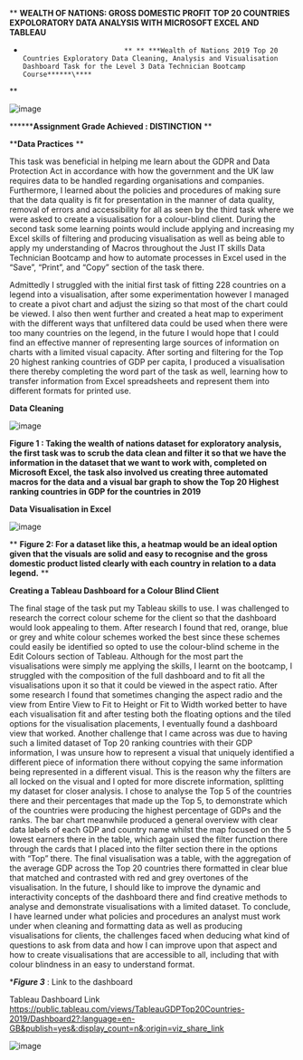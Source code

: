 **                                                                                           **WEALTH OF NATIONS: GROSS DOMESTIC PROFIT TOP 20 COUNTRIES
                                                                                            EXPOLORATORY DATA ANALYSIS WITH MICROSOFT EXCEL AND TABLEAU**

*                              ** ** ***Wealth of Nations 2019 Top 20 Countries Exploratory Data Cleaning, Analysis and Visualisation Dashboard Task for the Level 3 Data Technician Bootcamp Course******\****
**

![image](https://github.com/insights000/Data-Visualisation-Excel-and-Tableau/assets/150028138/5296974e-f9c6-4770-bd20-2b1c672c4ac2)





********Assignment Grade Achieved :  DISTINCTION**
**

****Data Practices** **
                                                                                                                  
This task was beneficial in helping me learn about the GDPR and Data Protection Act in accordance with how the government and the UK law requires data to be handled regarding organisations and companies. Furthermore, I learned about the policies and procedures of making sure that the data quality is fit for presentation in the manner of data quality, removal of errors and accessibility for all as seen by the third task where we were asked to create a visualisation for a colour-blind client. 
During the second task some learning points would include applying and increasing my Excel skills of filtering and producing visualisation as well as being able to apply my understanding of Macros throughout the Just IT skills Data Technician Bootcamp and how to automate processes in Excel used in the “Save”, “Print”, and “Copy” section of the task there. 

Admittedly I struggled with the initial first task of fitting 228 countries on a legend into a visualisation, after some experimentation however I managed to create a pivot chart and adjust the sizing so that most of the chart could be viewed. I also then went further and created a heat map to experiment with the different ways that unfiltered data could be used when there were too many countries on the legend, in the future I would hope that I could find an effective manner of representing large sources of information on charts with a limited visual capacity. After sorting and filtering for the Top 20 highest ranking countries of GDP per capita, I produced a visualisation there thereby completing the word part of the task as well, learning how to transfer information from Excel spreadsheets and represent them into different formats for printed use.

**Data Cleaning**

![image](https://github.com/insights000/Data-Visualisation-Excel-and-Tableau/assets/150028138/e031e4f7-c3dd-4221-914e-9f65d4b80d69)




**Figure 1 : Taking the wealth of nations dataset for exploratory analysis, the first task was to scrub the data clean and filter it so that we have the information in the dataset that we want to work with, completed on Microsoft Excel, the task also involved us creating three automated macros for the data and a visual bar graph to show the Top 20 Highest ranking countries in GDP for the countries in 2019**


**Data Visualisation in Excel**


![image](https://github.com/insights000/Data-Visualisation-Excel-and-Tableau/assets/150028138/193f5eea-cdd5-4c13-9092-04e8a734426d)










**
**Figure 2: For a dataset like this, a heatmap would be an ideal option given that the visuals are solid and easy to recognise and the gross domestic product listed clearly with each country in relation to a data legend.**
**

**Creating a Tableau Dashboard for a Colour Blind Client**

The final stage of the task put my Tableau skills to use. I was challenged to research the correct colour scheme for the client so that the dashboard would look appealing to them. After research I found that red, orange, blue or grey and white colour schemes worked the best since these schemes could easily be identified so opted to use the colour-blind scheme in the Edit Colours section of Tableau. Although for the most part the visualisations were simply me applying the skills, I learnt on the bootcamp, I struggled with the composition of the full dashboard and to fit all the visualisations upon it so that it could be viewed in the aspect ratio. After some research I found that sometimes changing the aspect radio and the view from Entire View to Fit to Height or Fit to Width worked better to have each visualisation fit and after testing both the floating options and the tiled options for the visualisation placements, I eventually found a dashboard view that worked. Another challenge that I came across was due to having such a limited dataset of Top 20 ranking countries with their GDP information, I was unsure how to represent a visual that uniquely identified a different piece of information there without copying the same information being represented in a different visual. 
This is the reason why the filters are all locked on the visual and I opted for more discrete information, splitting my dataset for closer analysis. I chose to analyse the Top 5 of the countries there and their percentages that made up the Top 5, to demonstrate which of the countries were producing the highest percentage of GDPs and the ranks. The bar chart meanwhile produced a general overview with clear data labels of each GDP and country name whilst the map focused on the 5 lowest earners there in the table, which again used the filter function there through the cards that I placed into the filter section there in the options with “Top” there. The final visualisation was a table, with the aggregation of the average GDP across the Top 20 countries there formatted in clear blue that matched and contrasted with red and grey overtones of the visualisation. In the future, I should like to improve the dynamic and interactivity concepts of the dashboard there and find creative methods to analyse and demonstrate visualisations with a limited dataset.
To conclude, I have learned under what policies and procedures an analyst must work under when cleaning and formatting data as well as producing visualisations for clients, the challenges faced when deducing what kind of questions to ask from data and how I can improve upon that aspect and how to create visualisations that are accessible to all, including that with colour blindness in an easy to understand format.

****Figure 3*** : Link to the dashboard

Tableau Dashboard Link
https://public.tableau.com/views/TableauGDPTop20Countries-2019/Dashboard2?:language=en-GB&publish=yes&:display_count=n&:origin=viz_share_link

![image](https://github.com/insights000/Data-Visualisation-Excel-and-Tableau/assets/150028138/17f4a483-0650-4b91-9411-b4f8e95aea19)



